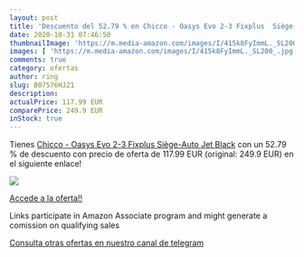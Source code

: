```yaml
---
layout: post
title: 'Descuento del 52.79 % en Chicco - Oasys Evo 2-3 Fixplus  Siège-Au'
date: 2020-10-31 07:46:50
thumbnailImage: 'https://m.media-amazon.com/images/I/415k8FyImmL._SL200_.jpg'
images: [ 'https://m.media-amazon.com/images/I/415k8FyImmL._SL200_.jpg' ]
comments: true
category: ofertas
author: ring
slug: B07576HJ21
description:
actualPrice: 117.99 EUR
comparePrice: 249.9 EUR
inStock: true
---
```


Tienes [Chicco - Oasys Evo 2-3 Fixplus  Siège-Auto  Jet Black](https://www.amazon.fr/dp/B07576HJ21/?tag=tolees0d-21) con un 52.79 % de descuento con precio de oferta de 117.99 EUR (original: 249.9 EUR) en el siguiente enlace!

[![](https://m.media-amazon.com/images/I/415k8FyImmL._SL200_.jpg)](https://www.amazon.fr/dp/B07576HJ21/?tag=tolees0d-21)

[Accede a la oferta!!](https://www.amazon.fr/dp/B07576HJ21/?tag=tolees0d-21)

Links participate in Amazon Associate program and might generate a comission on qualifying sales

[Consulta otras ofertas en nuestro canal de telegram](https://t.me/s/ofertas25)
